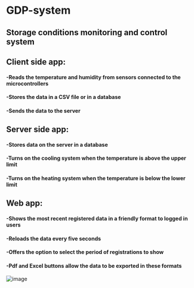 # GDP-system
<h2>Storage conditions monitoring and control system</h2>

<h2>Client side app:</h2>
<h4>-Reads the temperature and humidity from sensors connected to the microcontrollers</h4>
<h4>-Stores the data in a CSV file or in a database</h4>
<h4>-Sends the data to the server</h4>

<h2>Server side app:</h2>
<h4>-Stores data on the server in a database</h4>
<h4>-Turns on the cooling system when the temperature is above the upper limit</h4>
<h4>-Turns on the heating system when the temperature is below the lower limit</h4>

<h2>Web app:</h2>
<h4>-Shows the most recent registered data in a friendly format to logged in users</h4>
<h4>-Reloads the data every five seconds</h4>
<h4>-Offers the option to select the period of registrations to show</h4>
<h4>-Pdf and Excel buttons allow the data to be exported in these formats</h4>


![image](https://user-images.githubusercontent.com/100760333/156370641-e14413b5-4825-4d14-b729-ca45533d9d49.png)
